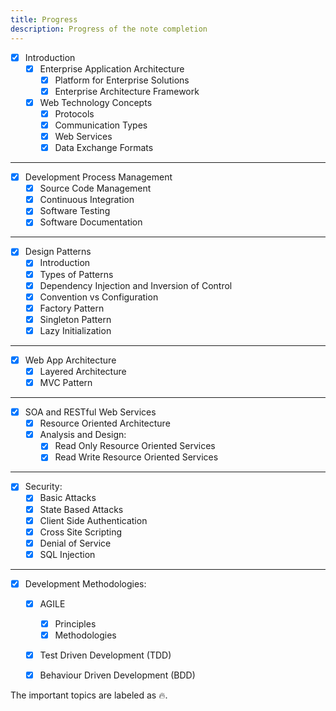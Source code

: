 ```yaml
---
title: Progress
description: Progress of the note completion
---
```


- [x] Introduction
    - [x] Enterprise Application Architecture
        - [x] Platform for Enterprise Solutions
        - [x] Enterprise Architecture Framework
    - [x] Web Technology Concepts
        - [x] Protocols
        - [x] Communication Types
        - [x] Web Services
        - [x] Data Exchange Formats
---

  - [x] Development Process Management
    - [x] Source Code Management
    - [x] Continuous Integration
    - [x] Software Testing
    - [x] Software Documentation
---

  - [x] Design Patterns
    - [x] Introduction
    - [x] Types of Patterns
    - [x] Dependency Injection and Inversion of Control
    - [x] Convention vs Configuration
    - [x] Factory Pattern
    - [x] Singleton Pattern
    - [x] Lazy Initialization
---

  - [x] Web App Architecture
    - [x] Layered Architecture
    - [x] MVC Pattern
---

  - [x] SOA and RESTful Web Services
    - [x] Resource Oriented Architecture
    - [x] Analysis and Design:
        - [x] Read Only Resource Oriented Services
        - [x] Read Write Resource Oriented Services
---

  - [x] Security:
    - [x] Basic Attacks
    - [x] State Based Attacks
    - [x] Client Side Authentication
    - [x] Cross Site Scripting
    - [x] Denial of Service
    - [x] SQL Injection
---

  - [x] Development Methodologies:
    - [x] AGILE
        - [x] Principles
        - [x] Methodologies
    - [x] Test Driven Development (TDD)
    - [x] Behaviour Driven Development (BDD)


The important topics are labeled as 🔥.
